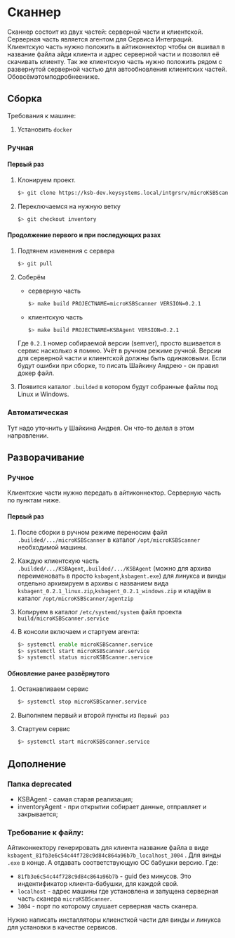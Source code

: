# Сканнер

Сканнер состоит из двух частей: серверной части и клиентской. Серверная часть является агентом для Сервиса Интеграций.
Клиентскую часть нужно положить в айтиконнектор чтобы он вшивал в название файла айди клиента и адрес серверной части и
позволял её скачивать клиенту. Так же клиентскую часть нужно положить рядом с развернутой серверной частью для
автообновления клиентских частей. Обовсёмэтомподробнеениже.

## Сборка

Требования к машине:

1. Установить `docker`

### Ручная

#### Первый раз

1. Клонируем проект.

    ```bash
    $> git clone https://ksb-dev.keysystems.local/intgrsrv/microKSBScanner.git && cd microKSBScanner
    ```

1. Переключаемся на нужную ветку

    ```bash
    $> git checkout inventory
    ```

#### Продолжение первого и при последующих разах

1. Подтянем изменения с сервера

    ```bash
    $> git pull
    ```

1. Соберём
    - серверную часть

        ```bash
        $> make build PROJECTNAME=microKSBScanner VERSION=0.2.1
        ```

    - клиентскую часть

        ```bash
        $> make build PROJECTNAME=KSBAgent VERSION=0.2.1
        ```

   Где `0.2.1` номер собираемой версии (semver), просто вшивается в сервис насколько я помню. Учёт в ручном режиме
   ручной. Версии для серверной части и клиентской должны быть одинаковыми. Если будут ошибки при сборке, то писать
   Шайкину Андрею - он правил докер файл.

1. Появится каталог `.builded` в котором будут собранные файлы под Linux и Windows.

### Автоматическая

Тут надо уточнить у Шайкина Андрея. Он что-то делал в этом направлении.

## Разворачивание

### Ручное

Клиентские части нужно передать в айтиконнектор. Серверную часть по пунктам ниже.

#### Первый раз

1. После сборки в ручном режиме переносим файл `.builded/.../microKSBScanner` в каталог `/opt/microKSBScanner`
   необходимой машины.
1. Каждую клиентскую часть `.builded/.../KSBAgent`,`.builded/.../KSBAgent` (можно для архива переименовать в
   просто `ksbagent`,`ksbagent.exe`) для линукса и винды отдельно архивируем в архивы с названием
   вида `ksbagent_0.2.1_linux.zip`,`ksbagent_0.2.1_windows.zip` и кладём в каталог `/opt/microKSBScanner/agentzip`
1. Копируем в каталог `/etc/systemd/system` файл проекта `build/microKSBScanner.service`
1. В консоли включаем и стартуем агента:

    ```bash
    $> systemctl enable microKSBScanner.service
    $> systemctl start microKSBScanner.service
    $> systemctl status microKSBScanner.service
    ```

#### Обновление ранее развёрнутого

1. Останавливаем сервис

    ```bash
    $> systemctl stop microKSBScanner.service
    ```

1. Выполняем первый и второй пункты из `Первый раз`
1. Стартуем сервис

    ```bash
    $> systemctl start microKSBScanner.service
    ```

## Дополнение

### Папка deprecated

+ KSBAgent - самая старая реализация;
+ inventoryAgent - при открытии собирает данные, отправляет и закрывается;

### Требование к файлу:

Айтиконнектору генерировать для клиента название файла в виде `ksbagent_81fb3e6c54c44f728c9d84c864a96b7b_localhost_3004`
. Для винды `.exe` в конце. А отдавать соответствующую ОС бабушки версию. Где:

- `81fb3e6c54c44f728c9d84c864a96b7b` - guid без минусов. Это индентификатор клиента-бабушки, для каждой свой.
- `localhost` - адрес машины где установлена и запущена серверная часть сканера `microKSBScanner`.
- `3004` - порт по которому слушает серверная часть сканера.

Нужно написать инсталляторы клиенсткой части для винды и линукса для установки в качестве сервисов.
